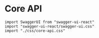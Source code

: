 # Core API

```mdx-code-block
import SwaggerUI from "swagger-ui-react"
import "swagger-ui-react/swagger-ui.css"
import "./css/core-api.css"
```

<SwaggerUI url="https://raw.githubusercontent.com/someengineering/resoto/main/resotocore/core/static/api-doc.yaml" />
